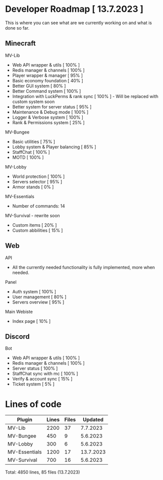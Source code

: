 # Developer Roadmap [ 13.7.2023 ]
This is where you can see what are we currently working on and what is done so far.

## Minecraft

MV-Lib
- Web API wrapper & utils [ 100% ]
- Redis manager & channels [ 100% ]
- Player wrapper & manager [ 95% ]
- Basic economy foundation [ 40% ]
- Better GUI system [ 80% ] 
- Better Command system [ 100% ]
- Integration with LuckPerms & rank sync [ 100% ] - Will be replaced with custom system soon
- Better system for server status [ 95% ]
- Maintenance & Debug mode [ 100% ]
- Logger & Verbose system [ 100% ]
- Rank & Permissions system [ 25% ]

MV-Bungee
- Basic utilities [ 75% ]
- Lobby system & Player balancing [ 85% ]
- StaffChat [ 100% ]
- MOTD [ 100% ]

MV-Lobby
- World protection [ 100% ]
- Servers selector [ 95% ]
- Armor stands [ 0% ]

MV-Essentials
- Number of commands: 14

MV-Survival - rewrite soon
- Custom items [ 20% ]
- Custom abbilities [ 15% ]

## Web

API
- All the currently needed functionality is fully implemented, more when needed.

Panel
- Auth system [ 100% ]
- User management [ 80% ]
- Servers overview [ 95% ]

Main Webiste
- Index page [ 10% ]


## Discord

Bot
- Web API wrapper & utils [ 100% ]
- Redis manager & channels [ 100% ]
- Server status [ 100% ]
- StaffChat sync with mc [ 100% ]
- Verify & account sync [ 15% ]
- Ticket system [ 5% ]

# Lines of code

| Plugin | Lines | Files | Updated |
| ------- | ------- | --------- | ---------------- |
| MV-Lib | 2200 | 37 | 7.7.2023 |
| MV-Bungee | 450 | 9 | 5.6.2023 |
| MV-Lobby | 300 | 6 | 5.6.2023 |
| MV-Essentials | 1200 | 17 | 13.7.2023 |
| MV-Survival | 700 | 16 | 5.6.2023 |

Total: 4850 lines, 85 files (13.7.2023)
